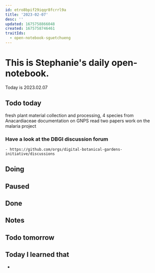 ```yaml
---
id: etro8bpif29iqqr8fcrrl9a
title: '2023-02-07'
desc: ''
updated: 1675758866048
created: 1675758746461
traitIds:
  - open-notebook-sguetchueng
---
```

# This is Stephanie's daily open-notebook.

Today is 2023.02.07

## Todo today
fresh plant material collection and processing, 4 species from Anacardiaceae
documentation on GNPS
read two papers
work on the malaria project
### Have a look at the DBGI discussion forum
    - https://github.com/orgs/digital-botanical-gardens-initiative/discussions
###
###

## Doing

## Paused

## Done

## Notes

## Todo tomorrow

###
###
###


## Today I learned that

- 